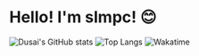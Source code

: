 # Hello! I'm slmpc! 😊
![Dusai's GitHub stats](https://github-readme-stats.vercel.app/api?username=slmpc)
![Top Langs](https://github-readme-stats.vercel.app/api/top-langs/?username=slmpc)
![Wakatime](https://github-readme-stats.vercel.app/api/wakatime?username=Luna5ama)

